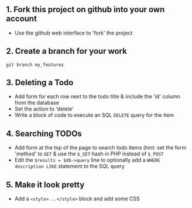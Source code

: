 ## 1. Fork this project on github into your own account

* Use the github web interface to 'fork' the project

## 2. Create a branch for your work

```
git branch my_features
```

## 3. Deleting a Todo

* Add form for each row next to the todo title &amp; include the 'id' column from the database
* Set the action to 'delete'
* Write a block of code to execute an SQL `DELETE` query for the item

## 4. Searching TODOs

* Add form at the top of the page to search todo items (hint: set the form 'method' to `GET` & use the `$_GET` hash in PHP instead of `$_POST`
* Edit the `$results = $db->query` line to optionally add a `WHERE description LIKE` statement to the SQL query

## 5. Make it look pretty

* Add a `<style>...</style>` block and add some CSS

